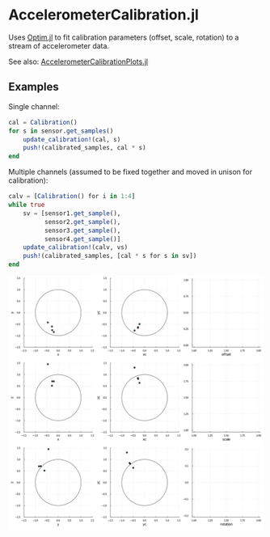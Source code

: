 # AccelerometerCalibration.jl

Uses [Optim.jl](https://github.com/JuliaNLSolvers/Optim.jl) to fit calibration parameters (offset, scale, rotation) to a stream of accelerometer data.

See also: [AccelerometerCalibrationPlots.jl](../AccelerometerCalibrationPlots.jl)

## Examples

Single channel:

```julia
cal = Calibration()
for s in sensor.get_samples()
    update_calibration!(cal, s)
    push!(calibrated_samples, cal * s)
end
```

Multiple channels (assumed to be fixed together and moved in unison for calibration):

```julia
calv = [Calibration() for i in 1:4]
while true
    sv = [sensor1.get_sample(),
          sensor2.get_sample(),
          sensor3.get_sample(),
          sensor4.get_sample()]
    update_calibration!(calv, vs)
    push!(calibrated_samples, [cal * s for s in sv])
end
```

![](test/plot.gif)

